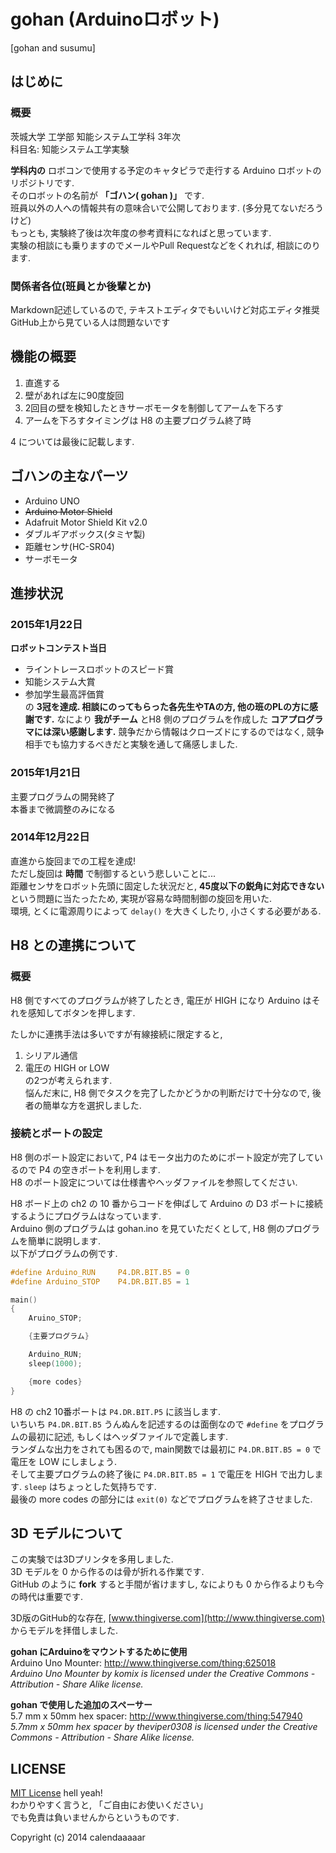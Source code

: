 gohan (Arduinoロボット)
==========  

[gohan and susumu]

はじめに
----------
### 概要

茨城大学 工学部 知能システム工学科 3年次  
科目名: 知能システム工学実験  

**学科内の** ロボコンで使用する予定のキャタピラで走行する Arduino ロボットのリポジトリです.  
そのロボットの名前が **「ゴハン( gohan )」** です.  
班員以外の人への情報共有の意味合いで公開しております. (多分見てないだろうけど)  
もっとも, 実験終了後は次年度の参考資料になればと思っています.  
実験の相談にも乗りますのでメールやPull Requestなどをくれれば, 相談にのります.

### 関係者各位(班員とか後輩とか)
Markdown記述しているので, テキストエディタでもいいけど対応エディタ推奨  
GitHub上から見ている人は問題ないです

機能の概要
----------
1. 直進する
2. 壁があれば左に90度旋回
3. 2回目の壁を検知したときサーボモータを制御してアームを下ろす  
4. アームを下ろすタイミングは H8 の主要プログラム終了時  

4 については最後に記載します.

ゴハンの主なパーツ
---------
+ Arduino UNO
+ ~~Arduino Motor Shield~~
+ Adafruit Motor Shield Kit v2.0
+ ダブルギアボックス(タミヤ製)
+ 距離センサ(HC-SR04)
+ サーボモータ  

進捗状況
----------

### 2015年1月22日
**ロボットコンテスト当日**
+ ライントレースロボットのスピード賞  
+ 知能システム大賞  
+ 参加学生最高評価賞  
の **3冠を達成. 相談にのってもらった各先生やTAの方, 他の班のPLの方に感謝です.**
なにより **我がチーム** とH8 側のプログラムを作成した **コアプログラマには深い感謝します.**
競争だから情報はクローズドにするのではなく, 競争相手でも協力するべきだと実験を通して痛感しました.  

### 2015年1月21日  
主要プログラムの開発終了  
本番まで微調整のみになる  

### 2014年12月22日
直進から旋回までの工程を達成!  
ただし旋回は **時間** で制御するという悲しいことに...  
距離センサをロボット先頭に固定した状況だと, **45度以下の鋭角に対応できない** という問題に当たったため, 実現が容易な時間制御の旋回を用いた.  
環境, とくに電源周りによって ``` delay() ``` を大きくしたり, 小さくする必要がある.

H8 との連携について
----------

### 概要

H8 側ですべてのプログラムが終了したとき, 電圧が HIGH になり Arduino はそれを感知してボタンを押します.

たしかに連携手法は多いですが有線接続に限定すると,
1. シリアル通信  
2. 電圧の HIGH or LOW  
の2つが考えられます.  
悩んだ末に, H8 側でタスクを完了したかどうかの判断だけで十分なので, 後者の簡単な方を選択しました.  

### 接続とポートの設定
H8 側のポート設定において, P4 はモータ出力のためにポート設定が完了しているので P4 の空きポートを利用します.  
H8 のポート設定については仕様書やヘッダファイルを参照してください.  

H8 ボード上の ch2 の 10 番からコードを伸ばして Arduino の D3 ポートに接続するようにプログラムはなっています.  
Arduino 側のプログラムは gohan.ino を見ていただくとして, H8 側のプログラムを簡単に説明します.  
以下がプログラムの例です.  
``` C
#define Arduino_RUN     P4.DR.BIT.B5 = 0
#define Arduino_STOP    P4.DR.BIT.B5 = 1

main()
{
    Aruino_STOP;

    {主要プログラム}

    Arduino_RUN;
    sleep(1000);

    {more codes}
}
```

H8 の ch2 10番ポートは ```P4.DR.BIT.P5``` に該当します.  
いちいち ```P4.DR.BIT.B5``` うんぬんを記述するのは面倒なので ```#define``` をプログラムの最初に記述, もしくはヘッダファイルで定義します.  
ランダムな出力をされても困るので, main関数では最初に ```P4.DR.BIT.B5 = 0``` で電圧を LOW にしましょう.  
そして主要プログラムの終了後に ```P4.DR.BIT.B5 = 1``` で電圧を HIGH で出力します. ```sleep``` はちょっとした気持ちです.  
最後の more codes の部分には ```exit(0)``` などでプログラムを終了させました.  


3D モデルについて
----------
この実験では3Dプリンタを多用しました.  
3D モデルを 0 から作るのは骨が折れる作業です.  
GitHub のように **fork** すると手間が省けますし, なによりも 0 から作るよりも今の時代は重要です.  

3D版のGitHub的な存在, [www.thingiverse.com](http://www.thingiverse.com) からモデルを拝借しました.  

**gohan にArduinoをマウントするために使用**  
Arduino Uno Mounter:   http://www.thingiverse.com/thing:625018  
*Arduino Uno Mounter by komix is licensed under the Creative Commons - Attribution - Share Alike license.*  

**gohan で使用した追加のスペーサー**  
5.7 mm x 50mm hex spacer:   http://www.thingiverse.com/thing:547940  
*5.7mm x 50mm hex spacer by theviper0308 is licensed under the Creative Commons - Attribution - Share Alike license.*  


LICENSE
----------
[MIT License](http://ja.wikipedia.org/wiki/MIT_License) hell yeah!  
わかりやすく言うと, 「ご自由にお使いください」  
でも免責は負いませんからというものです.

Copyright (c) 2014 calendaaaaar
